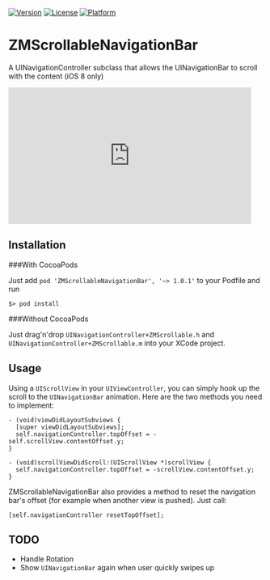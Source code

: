 [![Version](https://img.shields.io/cocoapods/v/ZMScrollableNavigationBar.svg?style=flat)](http://cocoapods.org/pods/ZMScrollableNavigationBar)
[![License](https://img.shields.io/cocoapods/l/ZMScrollableNavigationBar.svg?style=flat)](http://cocoapods.org/pods/ZMScrollableNavigationBar)
[![Platform](https://img.shields.io/cocoapods/p/ZMScrollableNavigationBar.svg?style=flat)](http://cocoapods.org/pods/ZMScrollableNavigationBar)

# ZMScrollableNavigationBar
A UINavigationController subclass that allows the UINavigationBar to scroll with the content (iOS 8 only)

<iframe frameborder="0" width="480" height="270" src="http://www.dailymotion.com/embed/video/x2ku8aq" allowfullscreen></iframe><br />

## Installation

###With CocoaPods

Just add `pod 'ZMScrollableNavigationBar', '~> 1.0.1'` to your Podfile and run

```
$> pod install
```

###Without CocoaPods

Just drag'n'drop `UINavigationController+ZMScrollable.h` and `UINavigationController+ZMScrollable.m` into your XCode project.

## Usage

Using a `UIScrollView` in your `UIViewController`, you can simply hook up the scroll to the `UINavigationBar` animation. Here are the two methods you need to implement:

```
- (void)viewDidLayoutSubviews {
  [super viewDidLayoutSubviews];
  self.navigationController.topOffset = -self.scrollView.contentOffset.y;
}

- (void)scrollViewDidScroll:(UIScrollView *)scrollView {
  self.navigationController.topOffset = -scrollView.contentOffset.y;
}
```

ZMScrollableNavigationBar also provides a method to reset the navigation bar's offset (for example when another view is pushed). Just call:

```
[self.navigationController resetTopOffset];
```

## TODO

- Handle Rotation
- Show `UINavigationBar` again when user quickly swipes up